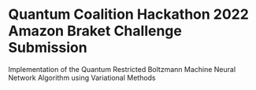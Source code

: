 # Quantum Coalition Hackathon 2022 Amazon Braket Challenge Submission 

Implementation of the Quantum Restricted Boltzmann Machine Neural Network Algorithm using Variational Methods

